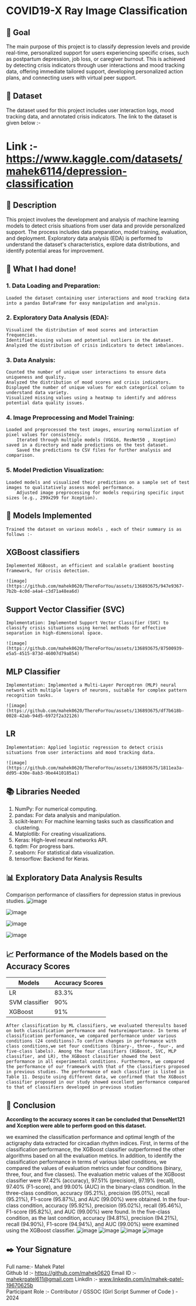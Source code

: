 # COVID19-X Ray Image Classification

## 🎯 Goal
The main purpose of this project is to classify depression levels and provide real-time, personalized support for users experiencing specific crises, such as postpartum depression, job loss, or caregiver burnout. This is achieved by detecting crisis indicators through user interactions and mood tracking data, offering immediate tailored support, developing personalized action plans, and connecting users with virtual peer support.

## 🧵 Dataset

The dataset used for this project includes user interaction logs, mood tracking data, and annotated crisis indicators.
The link to the dataset is given below :-

# Link :- https://www.kaggle.com/datasets/mahek6114/depression-classification

## 🧾 Description

This project involves the development and analysis of machine learning models to detect crisis situations from user data and provide personalized support. The process includes data preparation, model training, evaluation, and deployment. Exploratory data analysis (EDA) is performed to understand the dataset's characteristics, explore data distributions, and identify potential areas for improvement.

## 🧮 What I had done!

### 1. Data Loading and Preparation:
    Loaded the dataset containing user interactions and mood tracking data into a pandas DataFrame for easy manipulation and analysis.

### 2. Exploratory Data Analysis (EDA):
    Visualized the distribution of mood scores and interaction frequencies.
    Identified missing values and potential outliers in the dataset.
    Analyzed the distribution of crisis indicators to detect imbalances.

### 3. Data Analysis:
    Counted the number of unique user interactions to ensure data uniqueness and quality.
    Analyzed the distribution of mood scores and crisis indicators.
    Displayed the number of unique values for each categorical column to understand data variety.
    Visualized missing values using a heatmap to identify and address potential data quality issues.

### 4. Image Preprocessing and Model Training:
    Loaded and preprocessed the test images, ensuring normalization of pixel values for consistency.
        Iterated through multiple models (VGG16, ResNet50 , Xception) saved in a directory and made predictions on the test dataset.
        Saved the predictions to CSV files for further analysis and comparison.

### 5. Model Prediction Visualization:
    Loaded models and visualized their predictions on a sample set of test images to qualitatively assess model performance.
        Adjusted image preprocessing for models requiring specific input sizes (e.g., 299x299 for Xception).

## 🚀 Models Implemented

    Trained the dataset on various models , each of their summary is as follows :-

## XGBoost classifiers
  
    Implemented XGBoost, an efficient and scalable gradient boosting framework, for crisis detection.
   
    ![image](https://github.com/mahek0620/ThereForYou/assets/136893675/947e9367-7b2b-4c0d-a4a4-c3d71a48ea6d)


## Support Vector Classifier (SVC)

    Implementation: Implemented Support Vector Classifier (SVC) to classify crisis situations using kernel methods for effective separation in high-dimensional space.
   
    ![image](https://github.com/mahek0620/ThereForYou/assets/136893675/87500939-e5a5-4515-873d-46007d79a854)

## MLP Classifier

    Implementation: Implemented a Multi-Layer Perceptron (MLP) neural network with multiple layers of neurons, suitable for complex pattern recognition tasks.

    ![image](https://github.com/mahek0620/ThereForYou/assets/136893675/df7b618b-0028-42ab-94d5-6972f2a32126)

## LR

    Implementation: Applied logistic regression to detect crisis situations from user interactions and mood tracking data.
   
    ![image](https://github.com/mahek0620/ThereForYou/assets/136893675/1811ea3a-dd95-430e-8ab3-9be4410185a1)


## 📚 Libraries Needed

1. NumPy: For numerical computing.
2. pandas: For data analysis and manipulation.
3. scikit-learn: For machine learning tasks such as classification and clustering.
4. Matplotlib: For creating visualizations.
5. Keras: High-level neural networks API.
6. tqdm: For progress bars.
7. seaborn: For statistical data visualization.
8. tensorflow: Backend for Keras.

## 📊 Exploratory Data Analysis Results

 Comparison performance of classifiers for depression status in previous studies.
![image](https://github.com/mahek0620/ThereForYou/assets/136893675/46014dfa-a0fa-4e99-9f1a-c07009308287)


![image](https://github.com/mahek0620/ThereForYou/assets/136893675/2bab12bd-8cc9-4719-986b-bd0480948eb0)

![image](https://github.com/mahek0620/ThereForYou/assets/136893675/86c32ff7-312c-4ab0-8aee-64b34db4cdd3)

![image](https://github.com/mahek0620/ThereForYou/assets/136893675/6b2de083-62e8-44ce-8d12-f60574b41aac)


## 📈 Performance of the Models based on the Accuracy Scores

| Models      |       Accuracy Scores|
|------------ |------------|
|LR  | 83.3%  |
|SVM classifier      |  90%  |
|XGBoost       |   91%        |

    After classification by ML classifiers, we evaluated theresults based on both classification performance and featureimportance. In terms of classification performance, we compared performance under various conditions (24 conditions).To confirm changes in performance with class conditions,we set four conditions (binary-, three-, four-, and five-class labels). Among the four classifiers (XGBoost, SVC, MLP classifier, and LR), the XGBoost classifier showed the best performance in all experimental conditions. Furthermore, we compared the performance of our framework with that of the classifiers proposed in previous studies. The performance of each classifier is listed in Table 11. Despite using different data, we confirmed that the XGBoost classifier proposed in our study showed excellent performance compared to that of classifiers developed in previous studies

## 📢 Conclusion

**According to the accuracy scores it can be concluded that DenseNet121 and Xception were able to perform good on this dataset.**

we examined the classification performance and optimal length of the actigraphy data extracted for circadian rhythm indices. First, in terms of the classification performance, the XGBoost classifier outperformed the other algorithms based on all the evaluation metrics. In addition, to identify the classification performance in terms of various label conditions, we compared the values of evaluation metrics under four conditions (binary, three, four, and five classes). The evaluation metric values of the XGBoost classifier were 97.42% (accuracy), 97.51% (precision), 97.19% (recall), 97.40% (F1-score), and 99.00% (AUC) in the binary-class condition. In the three-class condition, accuracy (95.21%), precision (95.01%), recall (95.21%), F1-score (95.87%), and AUC (99.00%) were obtained. In the four-class condition, accuracy (95.92%), precision (95.02%), recall (95.46%), F1-score (95.82%), and AUC (99.00%) were found. In the five-class condition, as the last condition, accuracy (94.81%), precision (94.21%), recall (94.90%), F1-score (94.94%), and AUC (99.00%) were examined using the XGBoost classifier. 
![image](https://github.com/mahek0620/ThereForYou/assets/136893675/a07a855f-7dd6-42f5-aec5-3809ebd1a1d6)
![image](https://github.com/mahek0620/ThereForYou/assets/136893675/f3c4bc1b-a823-49cb-b45f-57d68353d029)
![image](https://github.com/mahek0620/ThereForYou/assets/136893675/6f3a76d2-e32d-49df-9185-27cbcdef7c83)
![image](https://github.com/mahek0620/ThereForYou/assets/136893675/f7f5cf56-3585-4c33-9761-1c2331e38013)




## ✒️ Your Signature

Full name:- Mahek Patel                  
Github Id :- https://github.com/mahek0620
Email ID :- mahekrpatel611@gmail.com
LinkdIn :- www.linkedin.com/in/mahek-patel-19670625b</br>
Participant Role :- Contributor / GSSOC (Girl Script Summer of Code ) - 2024
